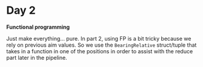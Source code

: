 # Day 2

**Functional programming**

Just make everything... pure. In part 2, using FP is a bit tricky because we rely on previous aim values. So we use the `BearingRelative` struct/tuple that takes in a function in one of the positions in order to assist with the reduce part later in the pipeline.

